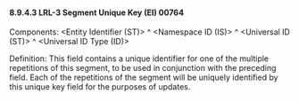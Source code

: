 #### 8.9.4.3 LRL-3 Segment Unique Key (EI) 00764

Components: &lt;Entity Identifier (ST)> ^ &lt;Namespace ID (IS)> ^ &lt;Universal ID (ST)> ^ &lt;Universal ID Type (ID)>

Definition: This field contains a unique identifier for one of the multiple repetitions of this segment, to be used in conjunction with the preceding field. Each of the repetitions of the segment will be uniquely identified by this unique key field for the purposes of updates.
